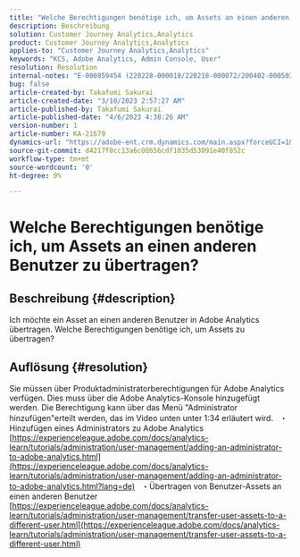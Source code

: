 ```yaml
---
title: "Welche Berechtigungen benötige ich, um Assets an einen anderen Benutzer zu übertragen?"
description: Beschreibung
solution: Customer Journey Analytics,Analytics
product: Customer Journey Analytics,Analytics
applies-to: "Customer Journey Analytics,Analytics"
keywords: "KCS, Adobe Analytics, Admin Console, User"
resolution: Resolution
internal-notes: "E-000859454 (220228-000018/220218-000072/200402-000503)"
bug: false
article-created-by: Takafumi Sakurai
article-created-date: "3/10/2023 2:57:27 AM"
article-published-by: Takafumi Sakurai
article-published-date: "4/6/2023 4:38:26 AM"
version-number: 1
article-number: KA-21679
dynamics-url: "https://adobe-ent.crm.dynamics.com/main.aspx?forceUCI=1&pagetype=entityrecord&etn=knowledgearticle&id=ea673245-efbe-ed11-83ff-6045bd006b3d"
source-git-commit: d4217f0cc13a6c08656cdf1035d53091e40f852c
workflow-type: tm+mt
source-wordcount: '0'
ht-degree: 0%

---
```


# Welche Berechtigungen benötige ich, um Assets an einen anderen Benutzer zu übertragen?

## Beschreibung {#description}

Ich möchte ein Asset an einen anderen Benutzer in Adobe Analytics übertragen. Welche Berechtigungen benötige ich, um Assets zu übertragen?

## Auflösung {#resolution}


Sie müssen über Produktadministratorberechtigungen für Adobe Analytics verfügen. Dies muss über die Adobe Analytics-Konsole hinzugefügt werden. Die Berechtigung kann über das Menü &quot;Administrator hinzufügen&quot;erteilt werden, das im Video unten unter 1:34 erläutert wird.
 
・Hinzufügen eines Administrators zu Adobe Analytics
[https://experienceleague.adobe.com/docs/analytics-learn/tutorials/administration/user-management/adding-an-administrator-to-adobe-analytics.html](https://experienceleague.adobe.com/docs/analytics-learn/tutorials/administration/user-management/adding-an-administrator-to-adobe-analytics.html?lang=de)
 
・Übertragen von Benutzer-Assets an einen anderen Benutzer
[https://experienceleague.adobe.com/docs/analytics-learn/tutorials/administration/user-management/transfer-user-assets-to-a-different-user.html](https://experienceleague.adobe.com/docs/analytics-learn/tutorials/administration/user-management/transfer-user-assets-to-a-different-user.html)
